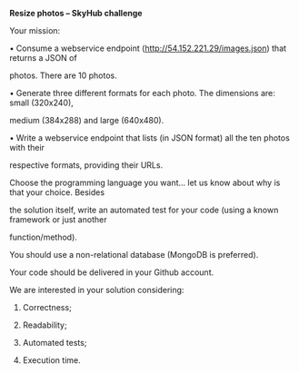 **Resize photos – SkyHub challenge**

Your mission:

• Consume a webservice endpoint (http://54.152.221.29/images.json) that returns a JSON of

photos. There are 10 photos.

• Generate three different formats for each photo. The dimensions are: small (320x240),

medium (384x288) and large (640x480).

• Write a webservice endpoint that lists (in JSON format) all the ten photos with their

respective formats, providing their URLs.

Choose the programming language you want... let us know about why is that your choice. Besides

the solution itself, write an automated test for your code (using a known framework or just another

function/method).

You should use a non-relational database (MongoDB is preferred).

Your code should be delivered in your Github account.

We are interested in your solution considering:

1. Correctness;

2. Readability;

3. Automated tests;

4. Execution time.
